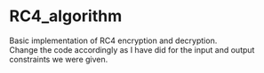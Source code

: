 # RC4_algorithm
Basic implementation of RC4 encryption and decryption.  
Change the code accordingly as I have did for the input and output constraints we were given.
